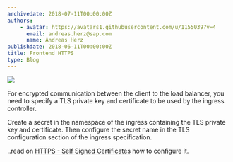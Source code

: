 ```yaml
---
archivedate: 2018-07-11T00:00:00Z
authors:
    - avatar: https://avatars1.githubusercontent.com/u/1155039?v=4
      email: andreas.herz@sap.com
      name: Andreas Herz
publishdate: 2018-06-11T00:00:00Z
title: Frontend HTTPS
type: Blog
---
```


![](https://github.com/gardener/documentation/raw/master/website/blog/2018_week_17/blog-https.png)
 
For encrypted communication between the client to the load balancer, you need to specify a TLS private key and 
certificate to be used by the ingress controller.

Create a secret in the namespace of the ingress containing the TLS private key and certificate. Then configure the 
secret name in the TLS configuration section of the ingress specification.

..read on [HTTPS - Self Signed Certificates](https://github.com/gardener/documentation/blob/master/website/documentation/guides/applications/https/_index.md) how to configure it.
